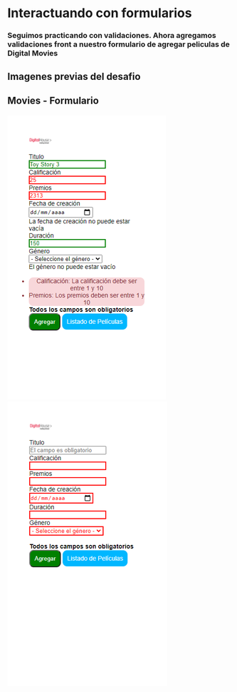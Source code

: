 # Interactuando con formularios

<h3>Seguimos practicando con validaciones. Ahora agregamos validaciones front a nuestro formulario de agregar peliculas de Digital Movies</h3>

<h2>Imagenes previas del desafio<h2>

<p>Movies - Formulario</p>
<img src="https://github.com/victoriadaluz/JS-Interactuando-con-Forms/blob/master/public/img/1.png">
<img src="https://github.com/victoriadaluz/JS-Interactuando-con-Forms/blob/master/public/img/2.png">





